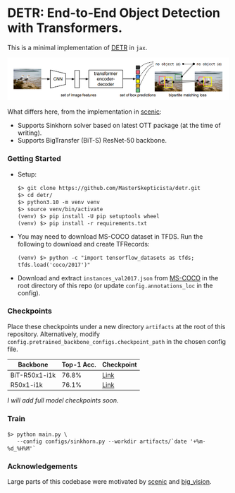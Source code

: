 # DETR: End-to-End Object Detection with Transformers.

This is a minimal implementation of [DETR](https://arxiv.org/abs/2005.12872) in `jax`.

![DETR Architecture](https://github.com/MasterSkepticista/detr/raw/main/.github/detr.png)

What differs here, from the implementation in [scenic](https://github.com/google-research/scenic/):
* Supports Sinkhorn solver based on latest OTT package (at the time of writing).
* Supports BigTransfer (BiT-S) ResNet-50 backbone.

### Getting Started

* Setup:
  ```shell
  $> git clone https://github.com/MasterSkepticista/detr.git
  $> cd detr/
  $> python3.10 -m venv venv
  $> source venv/bin/activate
  (venv) $> pip install -U pip setuptools wheel
  (venv) $> pip install -r requirements.txt
  ```

* You may need to download MS-COCO dataset in TFDS. Run the following to download
and create TFRecords:
  ```shell
  (venv) $> python -c "import tensorflow_datasets as tfds; tfds.load('coco/2017')"
  ```

* Download and extract `instances_val2017.json` from [MS-COCO](https://cocodataset.org/#download) 
in the root directory of this repo (or update `config.annotations_loc` in the config).

### Checkpoints

Place these checkpoints under a new directory `artifacts` at the root of this repository.
Alternatively, modify `config.pretrained_backbone_configs.checkpoint_path` in the chosen config file.

|Backbone|Top-1 Acc.|Checkpoint|
|--------|----------|----|
|BiT-R50x1-i1k|76.8%|[Link](https://drive.google.com/file/d/1iVBV9jghBR2mseSc5z2SB1b8QptI9mju/view?usp=drive_link)|
|R50x1-i1k|76.1%|[Link](https://drive.google.com/file/d/14N0upIZHSlFkvF4E8NNH8dxKVwS6RQjb/view?usp=drive_link)|

_I will add full model checkpoints soon._

### Train
```shell
$> python main.py \
   --config configs/sinkhorn.py --workdir artifacts/`date '+%m-%d_%H%M'`
```

### Acknowledgements
Large parts of this codebase were motivated by [scenic](https://github.com/google-research/scenic/) and 
[big_vision](https://github.com/google-research/big_vision/).